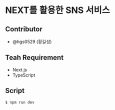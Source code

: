 # NEXT를 활용한 SNS 서비스

## Contributor

- @hgs0529 (황길성)

## Teah Requirement

- Next.js
- TypeScript

## Script

```
$ npm run dev
```
